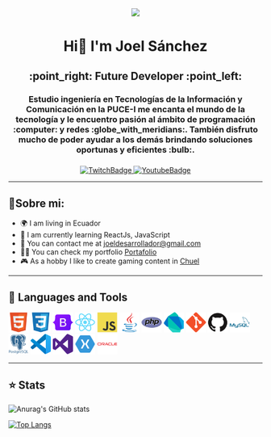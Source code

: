 <div id="header" align="center">
  <img src="https://media.giphy.com/media/v1.Y2lkPTc5MGI3NjExdzN3dW14Zjhwa3Z0c2xjbmY2Yng5ZHg1eTQ1MmhoMXdrdnV3cjZidSZlcD12MV9pbnRlcm5hbF9naWZfYnlfaWQmY3Q9Zw/zOvBKUUEERdNm/giphy.gif" width="350">
  <h1 align="center">Hi👋 I'm Joel Sánchez</h1>
  <h2 align="center"> :point_right: Future Developer :point_left: </h2>
  <h3 align="center"> Estudio ingeniería en Tecnologías de la Información y Comunicación en la PUCE-I me encanta el mundo de la tecnología y le encuentro pasión al ámbito   de programación :computer: y redes :globe_with_meridians:. También disfruto mucho de poder ayudar a los demás brindando soluciones oportunas y eficientes :bulb:. <h3>
</div>

<div id="badges" align="center">
  <a href="https://www.twitch.tv/the_chuel" target="_blank">
<img src="https://img.shields.io/twitch/status/the_chuel?color=blue&logo=twitch&style=for-the-badge" alt="TwitchBadge">
</a>

<a href="https://www.youtube.com/channel/UCyFL0oO5utUsHBcOF39QREw" target="_blank">
<img src="https://img.shields.io/youtube/channel/subscribers/UCyFL0oO5utUsHBcOF39QREw?logo=youtube&style=for-the-badge" alt="YoutubeBadge">
</a>
</div>


---
<h2>👾Sobre mi: </h2>
    
- 🌍 I am living in Ecuador
- 🧠 I am currently learning ReactJs, JavaScript
- 📲 You can contact me at joeldesarrollador@gmail.com
- 👨‍💼 You can check my portfolio [Portafolio](www.linkedin.com/in/joelsanchezp)
- 🎮 As a hobby I like to create gaming content in [Chuel](https://www.youtube.com/channel/UCyFL0oO5utUsHBcOF39QREw)
---
<div align="left">
  <h2>🔨 Languages and Tools</h2>
<img src="https://github.com/devicons/devicon/blob/master/icons/html5/html5-original.svg" width="40" height="40">
<img src="https://github.com/devicons/devicon/blob/master/icons/css3/css3-original.svg" width="40" height="40">
<img src="https://github.com/devicons/devicon/blob/master/icons/bootstrap/bootstrap-original.svg" width="40" height="40">
<img src="https://github.com/devicons/devicon/blob/master/icons/react/react-original.svg" width="40" height="40">
<img src="https://github.com/devicons/devicon/blob/master/icons/javascript/javascript-original.svg" width="40" height="40">
<img src="https://github.com/devicons/devicon/blob/master/icons/java/java-original.svg" width="40" height="40">
<img src="https://github.com/devicons/devicon/blob/master/icons/php/php-original.svg" width="40" height="40">
<img src="https://github.com/devicons/devicon/blob/master/icons/dart/dart-original.svg" width="40" height="40">
<img src="https://github.com/devicons/devicon/blob/master/icons/git/git-original.svg" width="40" height="40">
<img src="https://github.com/devicons/devicon/blob/master/icons/github/github-original.svg" width="40" height="40">
<img src="https://github.com/devicons/devicon/blob/master/icons/mysql/mysql-plain-wordmark.svg" width="40" height="40">
<img src="https://github.com/devicons/devicon/blob/master/icons/postgresql/postgresql-plain-wordmark.svg" width="40" height="40">
<img src="https://github.com/devicons/devicon/blob/master/icons/vscode/vscode-original.svg" width="40" height="40">
<img src="https://github.com/devicons/devicon/blob/master/icons/visualstudio/visualstudio-plain.svg" width="40" height="40">
<img src="https://github.com/devicons/devicon/blob/master/icons/xamarin/xamarin-original.svg" width="40" height="40">
<img src="https://github.com/devicons/devicon/blob/master/icons/oracle/oracle-original.svg" width="40" height="40">
</div>

 ---
 <h2>⭐ Stats</h2>
    
 ![Anurag's GitHub stats](https://github-readme-stats.vercel.app/api?username=JoelSp01&show_icons=true&theme=tokyonight)
       
[![Top Langs](https://github-readme-stats.vercel.app/api/top-langs/?username=JoelSp01&hide_progress=false)](https://github.com/anuraghazra/github-readme-stats)   
    
    
    
 


